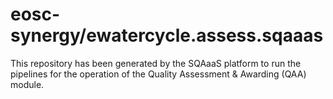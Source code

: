 # eosc-synergy/ewatercycle.assess.sqaaas
This repository has been generated by the SQAaaS platform to run the pipelines
for the operation of the
Quality Assessment & Awarding (QAA)
module.